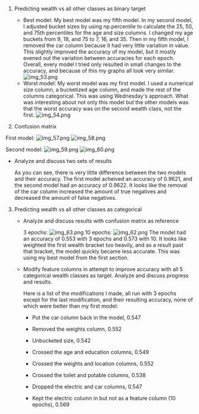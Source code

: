 1. Predicting wealth vs all other classes as binary target

    - Best model:
      My best model was my fifth model. In my second model, I adjusted bucket sizes by using np.percentile to calculate the 25, 50, and 75th percentiles for the age and size columns.
      I changed my age buckets from 9, 18, and 75 to 7, 16, and 35. 
      Then in my fifth model, I removed the car column because it had very little variation in value. This slightly improved the accuracy of my model, but it mostly evened out the variation between accuracies for each epoch.
      Overall, every model I tried only resulted in small changes to the accuracy, and because of this my graphs all look very similar.
      ![img_53.png](img_53.png)
    - Worst model:
      My worst model was my first model.
      I used a numerical size column, a bucketized age column, and made the rest of the columns categorical. This was using Wednesday's approach. What was interesting about not only this model but the other models was that the worst accuracy was on the second wealth class, not the first.
      ![img_54.png](img_54.png)
    
2. Confusion matrix

First model:
![img_57.png](img_57.png)
![img_58.png](img_58.png)

Second model:
![img_59.png](img_59.png)
![img_60.png](img_60.png)

   - Analyze and discuss two sets of results
     
      As you can see, there is very little difference between the two models and their accuracy.
      The first model acheived an accuracy of 0.9621, and the second model had an accuracy of 0.9622. It looks like the removal of the car column increased the amount of true negatives and decreased the amount of false negatives.
     
3. Predicting wealth vs all other classes as categorical

    - Analyze and discuss results with confusion matrix as reference
        
        3 epochs:
        ![img_63.png](img_63.png)
        10 epochs:
        ![img_62.png](img_62.png)
      The model had an accuracy of 0.553 with 3 epochs and 0.573 with 10. It looks like weighted the first wealth bracket too heavily, and as a result past that bracket, the model quickly became less accurate. This was using my best model from the first section.
      
    - Modify feature columns in attempt to improve accuracy with all 5 categorical wealth classes as target. Analyze and discuss progress and results.
         
        Here is a list of the modifications I made, all run with 3 epochs except for the last modification, and their resulting accuracy, none of which were better than my first model:
            
        - Put the car column back in the model, 0.547
            
        - Removed the weights column, 0.552
            
        - Unbucketed size, 0.542
            
        - Crossed the age and education columns, 0.549
            
        - Crossed the weights and location columns, 0.552
            
        - Crossed the toilet and potable columns, 0.538
            
        - Dropped the electric and car columns, 0.547
            
        - Kept the electric column in but not as a feature column (10 epochs), 0.569

        
    
    